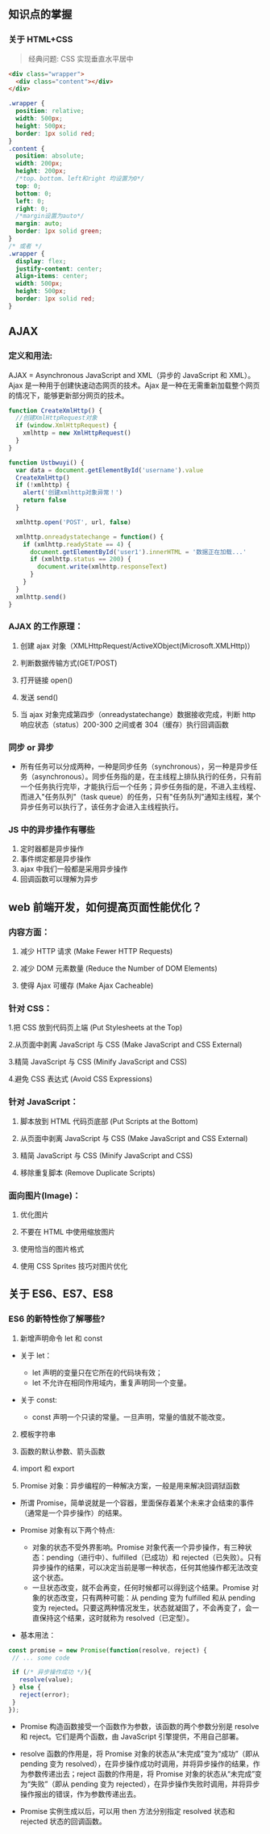 ## 知识点的掌握

### 关于 HTML+CSS

> 经典问题:
> CSS 实现垂直水平居中

```html
<div class="wrapper">
  <div class="content"></div>
</div>
```

```css
.wrapper {
  position: relative;
  width: 500px;
  height: 500px;
  border: 1px solid red;
}
.content {
  position: absolute;
  width: 200px;
  height: 200px;
  /*top、bottom、left和right 均设置为0*/
  top: 0;
  bottom: 0;
  left: 0;
  right: 0;
  /*margin设置为auto*/
  margin: auto;
  border: 1px solid green;
}
/* 或者 */
.wrapper {
  display: flex;
  justify-content: center;
  align-items: center;
  width: 500px;
  height: 500px;
  border: 1px solid red;
}
```

## AJAX

### 定义和用法:

AJAX = Asynchronous JavaScript and XML（异步的 JavaScript 和 XML）。Ajax 是一种用于创建快速动态网页的技术。Ajax 是一种在无需重新加载整个网页的情况下，能够更新部分网页的技术。

```js
function CreateXmlHttp() {
  //创建XmlHttpRequest对象
  if (window.XmlHttpRequest) {
    xmlhttp = new XmlHttpRequest()
  }
}

function Ustbwuyi() {
  var data = document.getElementById('username').value
  CreateXmlHttp()
  if (!xmlhttp) {
    alert('创建xmlhttp对象异常！')
    return false
  }

  xmlhttp.open('POST', url, false)

  xmlhttp.onreadystatechange = function() {
    if (xmlhttp.readyState == 4) {
      document.getElementById('user1').innerHTML = '数据正在加载...'
      if (xmlhttp.status == 200) {
        document.write(xmlhttp.responseText)
      }
    }
  }
  xmlhttp.send()
}
```

### AJAX 的工作原理：

1. 创建 ajax 对象（XMLHttpRequest/ActiveXObject(Microsoft.XMLHttp)）

2. 判断数据传输方式(GET/POST)

3. 打开链接 open()

4. 发送 send()

5. 当 ajax 对象完成第四步（onreadystatechange）数据接收完成，判断 http 响应状态（status）200-300 之间或者 304（缓存）执行回调函数

### 同步 or 异步

- 所有任务可以分成两种，一种是同步任务（synchronous），另一种是异步任务（asynchronous）。同步任务指的是，在主线程上排队执行的任务，只有前一个任务执行完毕，才能执行后一个任务；异步任务指的是，不进入主线程、而进入"任务队列"（task queue）的任务，只有"任务队列"通知主线程，某个异步任务可以执行了，该任务才会进入主线程执行。

### JS 中的异步操作有哪些

1. 定时器都是异步操作
2. 事件绑定都是异步操作
3. ajax 中我们一般都是采用异步操作
4. 回调函数可以理解为异步

## web 前端开发，如何提高页面性能优化？

### 内容方面：

1. 减少 HTTP 请求 (Make Fewer HTTP Requests)

2. 减少 DOM 元素数量 (Reduce the Number of DOM Elements)

3. 使得 Ajax 可缓存 (Make Ajax Cacheable)

### 针对 CSS：

1.把 CSS 放到代码页上端 (Put Stylesheets at the Top)

2.从页面中剥离 JavaScript 与 CSS (Make JavaScript and CSS External)

3.精简 JavaScript 与 CSS (Minify JavaScript and CSS)

4.避免 CSS 表达式 (Avoid CSS Expressions)

### 针对 JavaScript：

1. 脚本放到 HTML 代码页底部 (Put Scripts at the Bottom)

2. 从页面中剥离 JavaScript 与 CSS (Make JavaScript and CSS External)

3. 精简 JavaScript 与 CSS (Minify JavaScript and CSS)

4. 移除重复脚本 (Remove Duplicate Scripts)

### 面向图片(Image)：

1. 优化图片

2. 不要在 HTML 中使用缩放图片

3. 使用恰当的图片格式

4. 使用 CSS Sprites 技巧对图片优化

## 关于 ES6、ES7、ES8

### ES6 的新特性你了解哪些?

1. 新增声明命令 let 和 const

- 关于 let：

  - let 声明的变量只在它所在的代码块有效；
  - let 不允许在相同作用域内，重复声明同一个变量。

- 关于 const:
  - const 声明一个只读的常量。一旦声明，常量的值就不能改变。

2. 模板字符串

3. 函数的默认参数、箭头函数

4. import 和 export

5. Promise 对象：异步编程的一种解决方案，一般是用来解决回调狱函数

- 所谓 Promise，简单说就是一个容器，里面保存着某个未来才会结束的事件（通常是一个异步操作）的结果。

- Promise 对象有以下两个特点:

  - 对象的状态不受外界影响。Promise 对象代表一个异步操作，有三种状态：pending（进行中）、fulfilled（已成功）和 rejected（已失败）。只有异步操作的结果，可以决定当前是哪一种状态，任何其他操作都无法改变这个状态。
  - 一旦状态改变，就不会再变，任何时候都可以得到这个结果。Promise 对象的状态改变，只有两种可能：从 pending 变为 fulfilled 和从 pending 变为 rejected。只要这两种情况发生，状态就凝固了，不会再变了，会一直保持这个结果，这时就称为 resolved（已定型）。

- 基本用法：

```js
const promise = new Promise(function(resolve, reject) {
 // ... some code

 if (/* 异步操作成功 */){
   resolve(value);
 } else {
   reject(error);
 }
});
```

- Promise 构造函数接受一个函数作为参数，该函数的两个参数分别是 resolve 和 reject。它们是两个函数，由 JavaScript 引擎提供，不用自己部署。

- resolve 函数的作用是，将 Promise 对象的状态从“未完成”变为“成功”（即从 pending 变为 resolved），在异步操作成功时调用，并将异步操作的结果，作为参数传递出去；reject 函数的作用是，将 Promise 对象的状态从“未完成”变为“失败”（即从 pending 变为 rejected），在异步操作失败时调用，并将异步操作报出的错误，作为参数传递出去。

- Promise 实例生成以后，可以用 then 方法分别指定 resolved 状态和 rejected 状态的回调函数。
